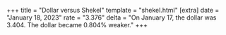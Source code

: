 +++
title = "Dollar versus Shekel"
template = "shekel.html"
[extra]
date = "January 18, 2023"
rate = "3.376"
delta = "On January 17, the dollar was 3.404. The dollar became 0.804% weaker."
+++
